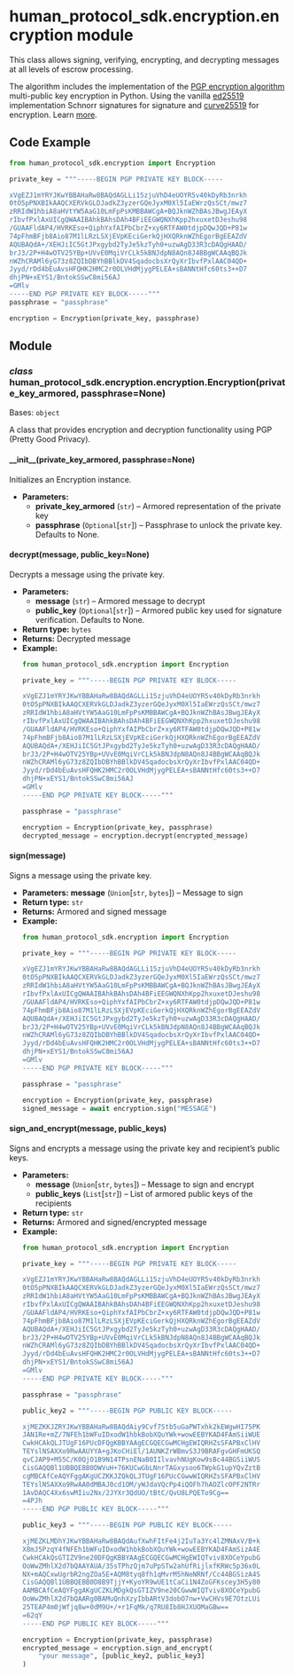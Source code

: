 # human_protocol_sdk.encryption.encryption module

This class allows signing, verifying, encrypting, and
decrypting messages at all levels of escrow processing.

The algorithm includes the implementation of the
[PGP encryption algorithm]([https://github.com/openpgpjs/openpgpjs](https://github.com/openpgpjs/openpgpjs))
multi-public key encryption in Python.
Using the vanilla [ed25519]([https://en.wikipedia.org/wiki/EdDSA#Ed25519](https://en.wikipedia.org/wiki/EdDSA#Ed25519))
implementation Schnorr signatures for signature and
[curve25519]([https://en.wikipedia.org/wiki/Curve25519](https://en.wikipedia.org/wiki/Curve25519)) for encryption.
Learn [more]([https://wiki.polkadot.network/docs/learn-cryptography](https://wiki.polkadot.network/docs/learn-cryptography)).

## Code Example

```python
from human_protocol_sdk.encryption import Encryption

private_key = """-----BEGIN PGP PRIVATE KEY BLOCK-----

xVgEZJ1mYRYJKwYBBAHaRw8BAQdAGLLi15zjuVhD4eUOYR5v40kDyRb3nrkh
0tO5pPNXBIkAAQCXERVkGLDJadkZ3yzerGQeJyxM0Xl5IaEWrzQsSCt/mwz7
zRRIdW1hbiA8aHVtYW5AaG10LmFpPsKMBBAWCgA+BQJknWZhBAsJBwgJEAyX
rIbvfPxlAxUICgQWAAIBAhkBAhsDAh4BFiEEGWQNXhKpp2hxuxetDJeshu98
/GUAAFldAP4/HVRKEso+QiphYxfAIPbCbrZ+xy6RTFAW0tdjpDQwJQD+P81w
74pFhmBFjb8Aio87M1lLRzLSXjEVpKEciGerkQjHXQRknWZhEgorBgEEAZdV
AQUBAQdA+/XEHJiIC5GtJPxgybd2TyJe5kzTyh0+uzwAgD33R3cDAQgHAAD/
brJ3/2P+H4wOTV25YBp+UVvE0MqiVrCLk5kBNJdpN8AQn8J4BBgWCAAqBQJk
nWZhCRAMl6yG73z8ZQIbDBYhBBlkDV4SqadocbsXrQyXrIbvfPxlAAC04QD+
Jyyd/rDd4bEuAvsHFQHK2HMC2r0OLVHdMjygPELEA+sBANNtHfc60ts3++D7
dhjPN+xEYS1/BntokSSwC8mi56AJ
=GMlv
-----END PGP PRIVATE KEY BLOCK-----"""
passphrase = "passphrase"

encryption = Encryption(private_key, passphrase)
```

## Module

### *class* human_protocol_sdk.encryption.encryption.Encryption(private_key_armored, passphrase=None)

Bases: `object`

A class that provides encryption and decryption functionality using PGP (Pretty Good Privacy).

#### \_\_init_\_(private_key_armored, passphrase=None)

Initializes an Encryption instance.

* **Parameters:**
  * **private_key_armored** (`str`) – Armored representation of the private key
  * **passphrase** (`Optional`[`str`]) – Passphrase to unlock the private key. Defaults to None.

#### decrypt(message, public_key=None)

Decrypts a message using the private key.

* **Parameters:**
  * **message** (`str`) – Armored message to decrypt
  * **public_key** (`Optional`[`str`]) – Armored public key used for signature verification. Defaults to None.
* **Return type:**
  `bytes`
* **Returns:**
  Decrypted message
* **Example:**
  ```python
  from human_protocol_sdk.encryption import Encryption

  private_key = """-----BEGIN PGP PRIVATE KEY BLOCK-----

  xVgEZJ1mYRYJKwYBBAHaRw8BAQdAGLLi15zjuVhD4eUOYR5v40kDyRb3nrkh
  0tO5pPNXBIkAAQCXERVkGLDJadkZ3yzerGQeJyxM0Xl5IaEWrzQsSCt/mwz7
  zRRIdW1hbiA8aHVtYW5AaG10LmFpPsKMBBAWCgA+BQJknWZhBAsJBwgJEAyX
  rIbvfPxlAxUICgQWAAIBAhkBAhsDAh4BFiEEGWQNXhKpp2hxuxetDJeshu98
  /GUAAFldAP4/HVRKEso+QiphYxfAIPbCbrZ+xy6RTFAW0tdjpDQwJQD+P81w
  74pFhmBFjb8Aio87M1lLRzLSXjEVpKEciGerkQjHXQRknWZhEgorBgEEAZdV
  AQUBAQdA+/XEHJiIC5GtJPxgybd2TyJe5kzTyh0+uzwAgD33R3cDAQgHAAD/
  brJ3/2P+H4wOTV25YBp+UVvE0MqiVrCLk5kBNJdpN8AQn8J4BBgWCAAqBQJk
  nWZhCRAMl6yG73z8ZQIbDBYhBBlkDV4SqadocbsXrQyXrIbvfPxlAAC04QD+
  Jyyd/rDd4bEuAvsHFQHK2HMC2r0OLVHdMjygPELEA+sBANNtHfc60ts3++D7
  dhjPN+xEYS1/BntokSSwC8mi56AJ
  =GMlv
  -----END PGP PRIVATE KEY BLOCK-----"""

  passphrase = "passphrase"

  encryption = Encryption(private_key, passphrase)
  decrypted_message = encryption.decrypt(encrypted_message)
  ```

#### sign(message)

Signs a message using the private key.

* **Parameters:**
  **message** (`Union`[`str`, `bytes`]) – Message to sign
* **Return type:**
  `str`
* **Returns:**
  Armored and signed message
* **Example:**
  ```python
  from human_protocol_sdk.encryption import Encryption

  private_key = """-----BEGIN PGP PRIVATE KEY BLOCK-----

  xVgEZJ1mYRYJKwYBBAHaRw8BAQdAGLLi15zjuVhD4eUOYR5v40kDyRb3nrkh
  0tO5pPNXBIkAAQCXERVkGLDJadkZ3yzerGQeJyxM0Xl5IaEWrzQsSCt/mwz7
  zRRIdW1hbiA8aHVtYW5AaG10LmFpPsKMBBAWCgA+BQJknWZhBAsJBwgJEAyX
  rIbvfPxlAxUICgQWAAIBAhkBAhsDAh4BFiEEGWQNXhKpp2hxuxetDJeshu98
  /GUAAFldAP4/HVRKEso+QiphYxfAIPbCbrZ+xy6RTFAW0tdjpDQwJQD+P81w
  74pFhmBFjb8Aio87M1lLRzLSXjEVpKEciGerkQjHXQRknWZhEgorBgEEAZdV
  AQUBAQdA+/XEHJiIC5GtJPxgybd2TyJe5kzTyh0+uzwAgD33R3cDAQgHAAD/
  brJ3/2P+H4wOTV25YBp+UVvE0MqiVrCLk5kBNJdpN8AQn8J4BBgWCAAqBQJk
  nWZhCRAMl6yG73z8ZQIbDBYhBBlkDV4SqadocbsXrQyXrIbvfPxlAAC04QD+
  Jyyd/rDd4bEuAvsHFQHK2HMC2r0OLVHdMjygPELEA+sBANNtHfc60ts3++D7
  dhjPN+xEYS1/BntokSSwC8mi56AJ
  =GMlv
  -----END PGP PRIVATE KEY BLOCK-----"""

  passphrase = "passphrase"

  encryption = Encryption(private_key, passphrase)
  signed_message = await encryption.sign("MESSAGE")
  ```

#### sign_and_encrypt(message, public_keys)

Signs and encrypts a message using the private key and recipient’s public keys.

* **Parameters:**
  * **message** (`Union`[`str`, `bytes`]) – Message to sign and encrypt
  * **public_keys** (`List`[`str`]) – List of armored public keys of the recipients
* **Return type:**
  `str`
* **Returns:**
  Armored and signed/encrypted message
* **Example:**
  ```python
  from human_protocol_sdk.encryption import Encryption

  private_key = """-----BEGIN PGP PRIVATE KEY BLOCK-----

  xVgEZJ1mYRYJKwYBBAHaRw8BAQdAGLLi15zjuVhD4eUOYR5v40kDyRb3nrkh
  0tO5pPNXBIkAAQCXERVkGLDJadkZ3yzerGQeJyxM0Xl5IaEWrzQsSCt/mwz7
  zRRIdW1hbiA8aHVtYW5AaG10LmFpPsKMBBAWCgA+BQJknWZhBAsJBwgJEAyX
  rIbvfPxlAxUICgQWAAIBAhkBAhsDAh4BFiEEGWQNXhKpp2hxuxetDJeshu98
  /GUAAFldAP4/HVRKEso+QiphYxfAIPbCbrZ+xy6RTFAW0tdjpDQwJQD+P81w
  74pFhmBFjb8Aio87M1lLRzLSXjEVpKEciGerkQjHXQRknWZhEgorBgEEAZdV
  AQUBAQdA+/XEHJiIC5GtJPxgybd2TyJe5kzTyh0+uzwAgD33R3cDAQgHAAD/
  brJ3/2P+H4wOTV25YBp+UVvE0MqiVrCLk5kBNJdpN8AQn8J4BBgWCAAqBQJk
  nWZhCRAMl6yG73z8ZQIbDBYhBBlkDV4SqadocbsXrQyXrIbvfPxlAAC04QD+
  Jyyd/rDd4bEuAvsHFQHK2HMC2r0OLVHdMjygPELEA+sBANNtHfc60ts3++D7
  dhjPN+xEYS1/BntokSSwC8mi56AJ
  =GMlv
  -----END PGP PRIVATE KEY BLOCK-----"""

  passphrase = "passphrase"

  public_key2 = """-----BEGIN PGP PUBLIC KEY BLOCK-----

  xjMEZKKJZRYJKwYBBAHaRw8BAQdAiy9Cvf7Stb5uGaPWTxhk2kEWgwHI75PK
  JAN1Re+mZ/7NFEh1bWFuIDxodW1hbkBobXQuYWk+wowEEBYKAD4FAmSiiWUE
  CwkHCAkQLJTUgF16PUcDFQgKBBYAAgECGQECGwMCHgEWIQRHZsSFAPBxClHV
  TEYslNSAXXo9RwAAUYYA+gJKoCHiEl/1AUNKZrWBmvS3J9BRAFgvGHFmUKSQ
  qvCJAP9+M55C/K0QjO1B9N14TPsnENaB0IIlvavhNUgKow9sBc44BGSiiWUS
  CisGAQQBl1UBBQEBB0DWVuH+76KUCwGbLNnrTAGxysoo6TWpkG1upYQvZztB
  cgMBCAfCeAQYFggAKgUCZKKJZQkQLJTUgF16PUcCGwwWIQRHZsSFAPBxClHV
  TEYslNSAXXo9RwAA0dMBAJ0cd1OM/yWJdaVQcPp4iQOFh7hAOZlcOPF2NTRr
  1AvDAQC4Xx6swMIiu2Nx/2JYXr3QdUO/tBtC/QvU8LPQETo9Cg==
  =4PJh
  -----END PGP PUBLIC KEY BLOCK-----"""

  public_key3 = """-----BEGIN PGP PUBLIC KEY BLOCK-----

  xjMEZKLMDhYJKwYBBAHaRw8BAQdAufXwhFItFe4j2IuTa3Yc4lZMNAxV/B+k
  X8mJ5PzqY4fNFEh1bWFuIDxodW1hbkBobXQuYWk+wowEEBYKAD4FAmSizA4E
  CwkHCAkQsGTIZV9ne20DFQgKBBYAAgECGQECGwMCHgEWIQTviv8XOCeYpubG
  OoWwZMhlX2d7bQAAYAUA/35sTPhzQjm7uPpSTw2ahUfRijlxfKRWc5p36x0L
  NX+mAQCxwUgrbR2ngZOa5E+AQM8tyq8fh1qMvrM5hNeNRNf/Cc44BGSizA4S
  CisGAQQBl1UBBQEBB0D8B9TjjY+KyoYR9wUE1tCaCi1N4ZoGFKscey3H5y80
  AAMBCAfCeAQYFggAKgUCZKLMDgkQsGTIZV9ne20CGwwWIQTviv8XOCeYpubG
  OoWwZMhlX2d7bQAARg0BAMuQnhXzyIbbARtV3dobO7nw+VwCHVs9E7OtzLUi
  25TEAP4m0jWfjq8w+0dM9U+/+r1FqMk/q7RU8Ib8HJXUOMaGBw==
  =62qY
  -----END PGP PUBLIC KEY BLOCK-----"""

  encryption = Encryption(private_key, passphrase)
  encrypted_message = encryption.sign_and_encrypt(
      "your message", [public_key2, public_key3]
  )
  ```
